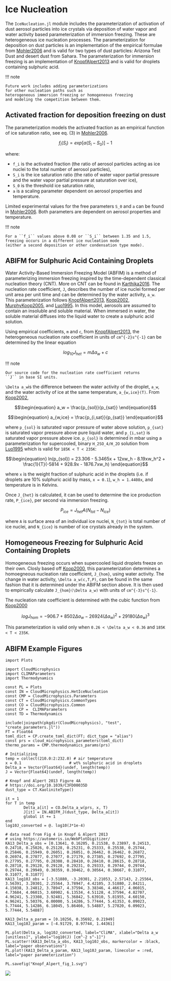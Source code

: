 # Ice Nucleation

The `IceNucleation.jl` module includes
  the parameterization of activation of dust aerosol particles into ice crystals
  via deposition of water vapor and water activity based parameterization of immersion freezing.
These are heterogeneous ice nucleation processes.
The parameterization for deposition on dust particles is an implementation of
  the empirical formulae from [Mohler2006](@cite)
  and is valid for two types of dust particles:
  Arizona Test Dust and desert dust from Sahara.
  The parameterization for immersion freezing is an implementation of [KnopfAlpert2013](@cite) 
  and is valid for droplets containing sulphuric acid.

!!! note

    Future work includes adding parameterizations
    for other nucleation paths such as
    heterogeneous immersion freezing or homogeneous freezing
    and modeling the competition between them.

## Activated fraction for deposition freezing on dust
The parameterization models the activated fraction
  as an empirical function of ice saturation ratio,
  see eq. (3) in [Mohler2006](@cite).
```math
\begin{equation}
f_i(S_i) = exp[a(S_i - S_0)] - 1
\end{equation}
```
where:
  - ``f_i`` is the activated fraction
      (the ratio of aerosol particles acting as ice nuclei to the total number of aerosol particles),
  - ``S_i`` is the ice saturation ratio
      (the ratio of water vapor partial pressure and the water vapor partial pressure at saturation over ice),
  - ``S_0`` is the threshold ice saturation ratio,
  - ``a`` is a scaling parameter dependent on aerosol properties and temperature.

Limited experimental values for the free parameters ``S_0`` and ``a`` can be found in [Mohler2006](@cite).
Both parameters are dependent on aerosol properties and temperature.

!!! note

    For a ``f_i`` values above 0.08 or ``S_i`` between 1.35 and 1.5,
    freezing occurs in a different ice nucleation mode
    (either a second deposition or other condensation type mode).

## ABIFM for Sulphuric Acid Containing Droplets
Water Activity-Based Immersion Freezing Model (ABFIM) 
  is a method of parameterizing immersion freezing inspired by the time-dependent
  classical nucleation theory (CNT). More on CNT can be found in [Karthika2016](@cite). 
  The nucleation rate coefficient, ``J``, describes the number of ice nuclei formed per unit area 
  per unit time and can be determined by the water activity, ``a_w``. This parameterization follows
  [KnopfAlpert2013](@cite), [Koop2002](@cite), [MurphyKoop2005](@cite), and [Luo1995](@cite). In this model,
  aerosols are assumed to contain an insoluble and soluble material. When immersed in water,
  the soluble material diffuses into the liquid water to create a sulphuric acid solution.

Using empirical coefficients, ``m`` and ``c``, from [KnopfAlpert2013](@cite), 
  the heterogeneous nucleation rate coefficient in units of ``cm^{-2}s^{-1}`` can be determined by the linear equation
```math
\begin{equation}
  log_{10}J_{het} = m \Delta a_w + c
\end{equation}
```
!!! note

    Our source code for the nucleation rate coefficient returns 
    ``J`` in base SI units.

``\Delta a_w``is the difference between the water activity of the droplet, ``a_w``, and the water activity of ice at the same temperature, ``a_{w,ice}(T)``. From [Koop2002](@cite), 
```math
\begin{equation}
  a_w = \frac{p_{sol}}{p_{sat}}
\end{equation}
```
```math
\begin{equation}
  a_{w,ice} = \frac{p_{i,sat}}{p_{sat}}
\end{equation}
```
where ``p_{sol}`` is saturated vapor pressure of water above solution, ``p_{sat}``
  is saturated vapor pressure above pure liquid water, and ``p_{i,sat}`` is saturated
  vapor pressure above ice. ``p_{sol}`` is determined in mbar using a parameterization
  for supercooled, binary ``H_2SO_4/H_2O`` solution from [Luo1995](@cite) which is valid for ``185K < T < 235K``:
```math
\begin{equation}
  ln(p_{sol}) = 23.306 - 5.3465x + 12xw_h - 8.19xw_h^2 + \frac{1}{T}(-5814 + 928.9x - 1876.7xw_h)
\end{equation}
```
where ``x`` is the weight fraction of sulphuric acid in the droplets
  (i.e. if droplets are 10% sulphuric acid by mass, ``x = 0.1``), ``w_h = 1.4408x``,
  and temperature is in Kelvins.

Once ``J_{het}`` is calculated, it can be used to determine the ice production rate, ``P_{ice}``, per second via immersion freezing.
```math
\begin{equation}
  P_{ice} = J_{het}A(N_{tot}-N_{ice})
\end{equation}
```
where ``A`` is surface area of an individual ice nuclei, ``N_{tot}`` is total number 
  of ice nuclei, and ``N_{ice}`` is number of ice crystals already in the system. 
## Homogeneous Freezing for Sulphuric Acid Containing Droplets
Homogeneous freezing occurs when supercooled liquid droplets freeze on their own.
  Closly based off [Koop2000](@cite), this parameterization determines a homoegneous nucleation
  rate coefficient, ``J_{hom}``, using water activity. The change in water activity,
  ``\Delta a_w(c,T,P)``, can be found in the same fashion that it is determined under the ABIFM
  section above. It is then used to empirically calculate ``J_{hom}(\Delta a_w)`` with units of
  ``cm^{-3}s^{-1}``.

The nucleation rate coefficient is determined with the cubic function from [Koop2000](@cite)
```math
\begin{equation}
  logJ_{hom} = -906.7 + 8502 \Delta a_w - 26924(\Delta a_w)^2 + 29180(\Delta a_w)^3
\end{equation}
```
This parameterization is valid only when ``0.26 < \Delta a_w < 0.36`` and ``185K < T < 235K``.

## ABIFM Example Figures
```@example
import Plots

import CloudMicrophysics
import CLIMAParameters
import Thermodynamics

const PL = Plots
const IN = CloudMicrophysics.HetIceNucleation
const CMP = CloudMicrophysics.Parameters
const CT = CloudMicrophysics.CommonTypes
const CO = CloudMicrophysics.Common
const CP =  CLIMAParameters
const TD = Thermodynamics

include(joinpath(pkgdir(CloudMicrophysics), "test", "create_parameters.jl"))
FT = Float64
toml_dict = CP.create_toml_dict(FT; dict_type = "alias")
const prs = cloud_microphysics_parameters(toml_dict)
thermo_params = CMP.thermodynamics_params(prs)

# Initializing
temp = collect(210.0:2:232.0) # air temperature
x = 0.1                     # wt% sulphuric acid in droplets
Delta_a = Vector{Float64}(undef, length(temp))
J = Vector{Float64}(undef, length(temp))

# Knopf and Alpert 2013 Figure 4A
# https://doi.org/10.1039/C3FD00035D 
dust_type = CT.KaoliniteType()

it = 1
for T in temp
        Delta_a[it] = CO.Delta_a_w(prs, x, T)
        J[it] = IN.ABIFM_J(dust_type, Delta_a[it])
        global it += 1
end
log10J_converted = @. log10(J*1e-4)

# data read from Fig 4 in Knopf & Alpert 2013
# using https://automeris.io/WebPlotDigitizer/
KA13_Delta_a_obs = [0.13641, 0.16205, 0.21538, 0.23897, 0.24513, 0.24718, 0.25026, 0.25128, 0.25231, 0.25333, 0.25538, 0.25744, 0.25846, 0.25949, 0.26051, 0.26051, 0.26462, 0.26462, 0.26872, 0.26974, 0.27077, 0.27077, 0.27179, 0.27385, 0.27692, 0.27795, 0.27795, 0.27795, 0.28308, 0.28410, 0.28410, 0.28615, 0.28718, 0.28718, 0.29128, 0.29128, 0.29231, 0.29333, 0.29744, 0.29744, 0.29744, 0.29949, 0.30359, 0.30462, 0.30564, 0.30667, 0.31077, 0.31077, 0.31077]
KA13_log10J_obs = [-3.51880, -3.20301, 2.21053, 2.57143, 2.25564, 3.56391, 3.20301, 2.25564, 3.78947, 4.42105, 3.51880, 2.84211, 4.15038, 3.24812, 3.78947, 4.37594, 3.38346, 4.46617, 4.06015, 4.73684, 4.06015, 3.60902, 6.13534, 4.51128, 4.37594, 4.82707, 4.96241, 5.23308, 3.92481, 5.36842, 5.63910, 5.81955, 4.60150, 4.96241, 5.50376, 6.00000, 5.14286, 5.77444, 5.41353, 6.09023, 5.77444, 5.14286, 6.18045, 5.86466, 5.54887, 5.27820, 6.09023, 5.77444, 5.54887]

KA13_Delta_a_param = [0.10256, 0.35692, 0.21949]
KA13_log10J_param = [-4.91729, 8.97744, 1.44361]

PL.plot(Delta_a, log10J_converted, label="CliMA", xlabel="Delta a_w [unitless]", ylabel="log10(J) [cm^-2 s^-1]")
PL.scatter!(KA13_Delta_a_obs, KA13_log10J_obs, markercolor = :black, label="paper observations")
PL.plot!(KA13_Delta_a_param, KA13_log10J_param, linecolor = :red, label="paper parameterization")

PL.savefig("Knopf_Alpert_fig_1.svg")
```
![](Knopf_Alpert_fig_1.svg)
